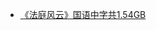* [《法庭风云》国语中字共1.54GB](http://op.sbb.zone:8889/index.php?share/folder&user=1&sid=JixjeIWy)          
